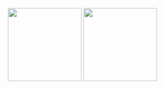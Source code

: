 <div align="center">
  <img align="center" height="150px" src="https://github-stats-nine-omega.vercel.app/api?username=SHDocter&include_all_commits=true&count_private-true&custom_title=SHDocter%20Stats&show_icons=true&line_height=25&count_private=true&show_owner&hide_border=true&locale=cn&theme=buefy" />
  <img align="center" height="150px" src="https://github-stats-nine-omega.vercel.app/api?username=SHDocter&include_all_commits=true&count_private-true&custom_title=SHDocter%20Stats&show_icons=true&line_height=25&count_private=true&show_owner&hide_border=true&locale=ja&theme=buefy" />
<!--  <img align="center" height="150px" src="https://github-stats-nine-omega.vercel.app/api?username=SHDocter&include_all_commits=true&count_private-true&custom_title=SHDocter%20Stats&show_icons=true&line_height=25&count_private=true&show_owner&hide_border=true&locale=en&theme=buefy" />
  <img align="center" height="150px" src="https://github-stats-nine-omega.vercel.app/api/top-langs/?username=SHDocter&layout=compact&langs_count=10&theme=buefy&hide_border=true" /> -->
</div>
